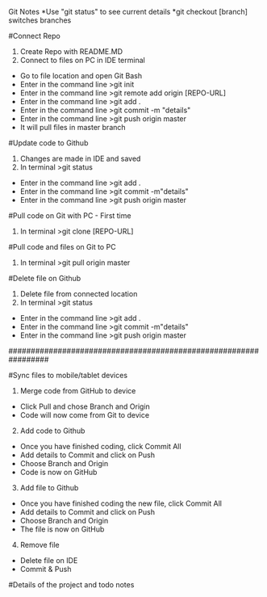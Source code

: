 Git Notes
*Use "git status" to see current details
*git checkout [branch] switches branches

#Connect Repo
1) Create Repo with README.MD
2) Connect to files on PC in IDE terminal
- Go to file location and open Git Bash
- Enter in the command line >git init
- Enter in the command line >git remote add origin [REPO-URL]
- Enter in the command line >git add .
- Enter in the command line >git commit -m "details"
- Enter in the command line >git push origin master
- It will pull files in master branch

#Update code to Github
1) Changes are made in IDE and saved
2) In terminal >git status
- Enter in the command line >git add .
- Enter in the command line >git commit -m"details"
- Enter in the command line >git push origin master

#Pull code on Git with PC - First time
1) In terminal >git clone [REPO-URL]

#Pull code and files on Git to PC
1) In terminal >git pull origin master


#Delete file on Github
1) Delete file from connected location
2) In terminal >git status
- Enter in the command line >git add .
- Enter in the command line >git commit -m"details"
- Enter in the command line >git push origin master


#################################################################

#Sync files to mobile/tablet devices
1) Merge code from GitHub to device
- Click Pull and chose Branch and Origin
- Code will now come from Git to device


2) Add code to Github
- Once you have finished coding, click Commit All
- Add details to Commit and click on Push
- Choose Branch and Origin
- Code is now on GitHub


3) Add file to Github
- Once you have finished coding the new file, click Commit All
- Add details to Commit and click on Push
- Choose Branch and Origin
- The file is now on GitHub

4) Remove file
- Delete file on IDE
- Commit & Push








#Details of the project and todo notes
